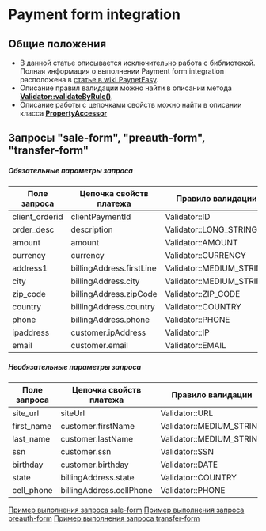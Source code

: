 # Payment form integration

## Общие положения

* В данной статье описывается исключительно работа с библиотекой. Полная информация о выполнении Payment form integration расположена в [статье в wiki PaynetEasy](http://wiki.payneteasy.com/index.php/PnE:Payment_Form_integration).
* Описание правил валидации можно найти в описании метода **[Validator::validateByRule()](../library-internals/02-validator.md#validateByRule)**.
* Описание работы с цепочками свойств можно найти в описании класса **[PropertyAccessor](../library-internals/03-property-accessor.md)**

## <a name="form"></a> Запросы "sale-form", "preauth-form", "transfer-form"

##### Обязательные параметры запроса

Поле запроса        |Цепочка свойств платежа        |Правило валидации
--------------------|-------------------------------|-----------------
client_orderid      |clientPaymentId                |Validator::ID
order_desc          |description                    |Validator::LONG_STRING
amount              |amount                         |Validator::AMOUNT
currency            |currency                       |Validator::CURRENCY
address1            |billingAddress.firstLine       |Validator::MEDIUM_STRING
city                |billingAddress.city            |Validator::MEDIUM_STRING
zip_code            |billingAddress.zipCode         |Validator::ZIP_CODE
country             |billingAddress.country         |Validator::COUNTRY
phone               |billingAddress.phone           |Validator::PHONE
ipaddress           |customer.ipAddress             |Validator::IP
email               |customer.email                 |Validator::EMAIL

##### Необязательные параметры запроса

Поле запроса        |Цепочка свойств платежа        |Правило валидации
--------------------|-------------------------------|-----------------
site_url            |siteUrl                        |Validator::URL
first_name          |customer.firstName             |Validator::MEDIUM_STRING
last_name           |customer.lastName              |Validator::MEDIUM_STRING
ssn                 |customer.ssn                   |Validator::SSN
birthday            |customer.birthday              |Validator::DATE
state               |billingAddress.state           |Validator::COUNTRY
cell_phone          |billingAddress.cellPhone       |Validator::PHONE

[Пример выполнения запроса sale-form](../../example/sale-form.php)
[Пример выполнения запроса preauth-form](../../example/preauth-form.php)
[Пример выполнения запроса transfer-form](../../example/transfer-form.php)
